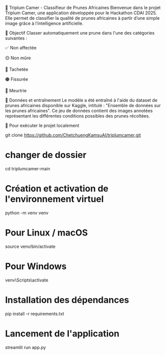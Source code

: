 🍑 Triplum Camer - Classifieur de Prunes Africaines
Bienvenue dans le projet Triplum Camer, une application développée pour le Hackathon CDAI 2025. Elle permet de classifier la qualité de prunes africaines à partir d’une simple image grâce à l’intelligence artificielle.

🎯 Objectif
Classer automatiquement une prune dans l'une des catégories suivantes :

✅ Non affectée

🟡 Non mûre

🔵 Tachetée

🟠 Fissurée

🔴 Meurtrie

🧠 Données et entraînement
Le modèle a été entraîné à l'aide du dataset de prunes africaines disponible sur Kaggle, intitulé : "Ensemble de données sur les prunes africaines". Ce jeu de données contient des images annotées représentant les différentes conditions possibles des prunes récoltées.

🚀 Pour exécuter le projet localement


git clone https://github.com/ChetchuengKamsuAI/triplumcamer.git

# changer de dossier
cd triplumcamer-main
# Création et activation de l'environnement virtuel
python -m venv venv
# Pour Linux / macOS
source venv/bin/activate
# Pour Windows
venv\Scripts\activate

# Installation des dépendances
pip install -r requirements.txt

# Lancement de l'application
streamlit run app.py
